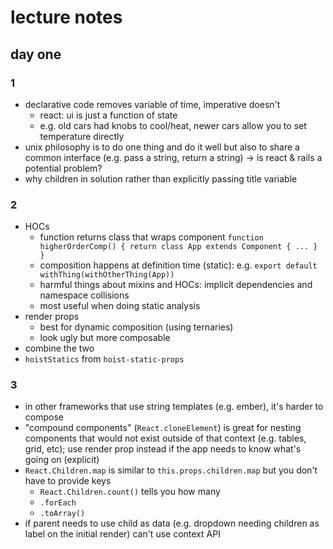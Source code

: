 # lecture notes

## day one

### 1

- declarative code removes variable of time, imperative doesn't
  - react: ui is just a function of state
  - e.g. old cars had knobs to cool/heat, newer cars allow you to set temperature directly
- unix philosophy is to do one thing and do it well but also to share a common interface (e.g. pass a string, return a string) -> is react & rails a potential problem?
- why children in solution rather than explicitly passing title variable

### 2

- HOCs
  - function returns class that wraps component `function higherOrderComp() { return class App extends Component { ... } }`
  - composition happens at definition time (static): e.g. `export default withThing(withOtherThing(App))`
  - harmful things about mixins and HOCs: implicit dependencies and namespace collisions
  - most useful when doing static analysis
- render props
  - best for dynamic composition (using ternaries)
  - look ugly but more composable
- combine the two
- `hoistStatics` from `hoist-static-props`

### 3

- in other frameworks that use string templates (e.g. ember), it's harder to compose
- "compound components" (`React.cloneElement`) is great for nesting components that would not exist outside of that context (e.g. tables, grid, etc); use render prop instead if the app needs to know what's going on (explicit)
- `React.Children.map` is similar to `this.props.children.map` but you don't have to provide keys
  - `React.Children.count()` tells you how many
  - `.forEach`
  - `.toArray()`
- if parent needs to use child as data (e.g. dropdown needing children as label on the initial render) can't use context API
